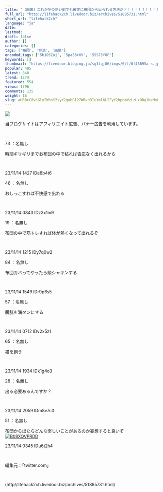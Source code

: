 ```yaml
---
title: "【画像】これが冬の寒い朝でも確実に布団から出られる方法だァ！！！！！！！！！！！！！！"
full_url: "http://lifehack2ch.livedoor.biz/archives/51885731.html"
short_url: "lifehack2ch"
language: "ja"
date: 
lastmod: 
draft: false
author: []
categories: []
tags: ['布団', '方法', '画像']
encoded_tags: ['5biD5Zuj', '5pa55rOV', '55S75YOP']
keywords: []
thumbnail: "https://livedoor.blogimg.jp/sg3lqj86/imgs/0/f/0f46695a-s.jpg"
popular: 495
latest: 840
trend: 1274
featured: 554
views: 1796
comments: 135
weight: 16
slug: aHR0cC8vbGlmZWhhY2syY2gubGl2ZWRvb3IuYml6L2FyY2hpdmVzLzUxODg1NzMxLmh0bWw=
---
```


![](https://livedoor.blogimg.jp/sg3lqj86/imgs/0/f/0f46695a-s.jpg)

<div><p>当ブログサイトはアフィリエイト広告、バナー広告を利用しています。</p> <p></p><br> <p class='t_name'>73 ：名無し</p> <p class='r4'>時間ギリギリまでお布団の中で粘れば否応なく出れるから </p><br><p>23/11/14 1427 IDa8b4t6</p> <p class='t_name'>46 ：名無し</p> <p class='r4'>おしっこすれば不快感で出れる </p><br><p>23/11/14 0843 IDz3x1m9</p> <p class='t_name'>19 ：名無し</p> <p class='r4'>布団の中で筋トレすれば体が熱くなって出れるぞ </p><br><p>23/11/14 1215 IDy7q0w2</p> <p class='t_name'>84 ：名無し</p> <p class='r4'>布団ガバってやったら頭シャキンする </p><br><p>23/11/14 1549 IDr9p6s5</p> <p class='t_name'>57 ：名無し</p> <p class='r4'>膀胱を満タンにする </p><br><p>23/11/14 0712 IDv2x5z1</p> <p class='t_name'>65 ：名無し</p> <p class='r4'>猫を飼う </p><br><p>23/11/14 1934 IDk1g4o3</p> <p class='t_name'>28 ：名無し</p> <p class='r4'>出る必要あるんですか？ </p><br><p>23/11/14 2059 IDm8v7c0</p> <p class='t_name'>51 ：名無し</p> <p class='r2'>布団から出たらどんな楽しいことがあるのか妄想すると良いぞ <br><a href='https//www.amazon.co.jp/dp/B08XQVPRDD/?tag=nishiky24-22' target='_blank'><img src='https//m.media-amazon.com/images/I/51GQysHmbFL._SL500_.jpg' alt='B08XQVPRDD' border='0'></a> </p><p>23/11/14 0345 IDu6t2h4</p> <br><p class='p_url'>編集元：「twitter.com」</p> <br clear='all'></div>

(http//lifehack2ch.livedoor.biz/archives/51885731.html)
